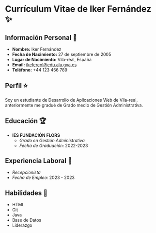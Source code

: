 # **Currículum Vitae de Iker Fernández** :sparkles:

## **Información Personal** :mag_right:
- **Nombre:** Iker Fernández
- **Fecha de Nacimiento:** 27 de septiembre de 2005
- **Lugar de Nacimiento:** Vila-real, España
- **Email:** ikefercol@edu.alu.gva.es
- **Teléfono:** +44 123 456 789

## **Perfil** :star:
Soy un estudiante de Desarrollo de Aplicaciones Web de Vila-real, anteriormente me gradué de Grado medio de Gestión Administrativa.

## **Educación** :trophy:
- **IES FUNDACIÓN FLORS**
  - *Grado en Gestión Administrativa*
  - *Fecha de Graduación:* 2022-2023

## **Experiencia Laboral** :briefcase:
  - *Recepcionista*
  - *Fecha de Empleo:* 2023 - 2023

## **Habilidades** :mage:
- HTML
- Git
- Java
- Base de Datos
- Liderazgo